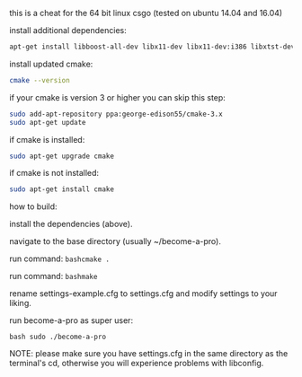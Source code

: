 this is a cheat for the 64 bit linux csgo (tested on ubuntu 14.04 and 16.04)


install additional dependencies:
```bash
apt-get install libboost-all-dev libx11-dev libx11-dev:i386 libxtst-dev libconfig++-dev build-essential cmake
```
install updated cmake:
```bash
cmake --version 
```
if your cmake is version 3 or higher you can skip this step:


```bash
sudo add-apt-repository ppa:george-edison55/cmake-3.x
sudo apt-get update
```
if cmake is installed:
```bash
sudo apt-get upgrade cmake
```
if cmake is not installed: 
```bash
sudo apt-get install cmake
```

how to build:

install the dependencies (above).

navigate to the base directory (usually ~/become-a-pro).

run command:
```bashcmake .```

run command: 
```bashmake```

rename settings-example.cfg to settings.cfg and modify settings to your liking.

run become-a-pro as super user:

```bash sudo ./become-a-pro```


NOTE:
please make sure you have settings.cfg in the same directory as the terminal's cd, otherwise you will experience problems with libconfig.
